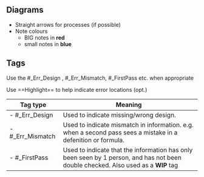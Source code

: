 ## Diagrams
- Straight arrows for processes (if possible)
- Note colours
	- BIG notes in **red**
	- small notes in **blue**


## Tags
Use the #_Err_Design , #_Err_Mismatch, #_FirstPass etc. when appropriate

Use ==Highlight== to help indicate error locations (opt.)

| Tag type         | Meaning                                                                                                                           |
| ---------------- | --------------------------------------------------------------------------------------------------------------------------------- |
| - #_Err_Design   | Used to indicate missing/wrong design.                                                                                            |
| - #_Err_Mismatch | Used to indicate mismatch in information. e.g. when a second pass sees a mistake in a defenition or formula.                      |
| - #_FirstPass    | Used to indicate that the information has only been seen by 1 person, and has not been double checked. Also used as a **WIP** tag |
